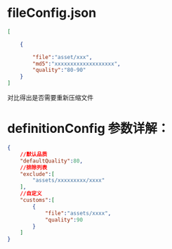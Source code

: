 # fileConfig.json

```json
[

    {

    	"file":"asset/xxx",
		"md5":"xxxxxxxxxxxxxxxxxxx",
        "quality":"80-90"
    }
]
```

对比得出是否需要重新压缩文件

# definitionConfig 参数详解：
```json
{
    //默认品质
    "defaultQuality":80,
    //排除列表
    "exclude":[
        "assets/xxxxxxxxx/xxxx"
    ],
    //自定义
    "customs":[
        {
            "file":"assets/xxxx",
            "quality":90
        }
    ]
}
```

